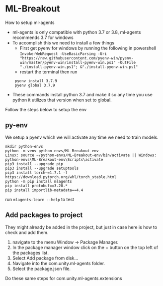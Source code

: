 # ML-Breakout

How to setup ml-agents

- ml-agents is only compatible with python 3.7 or 3.8, ml-agents recommends 3.7 for windows
- To accomplish this we need to install a few things
  - First get pyenv for windows by running the following in powershell
   ```Invoke-WebRequest -UseBasicParsing -Uri "https://raw.githubusercontent.com/pyenv-win/pyenv-win/master/pyenv-win/install-pyenv-win.ps1" -OutFile "./install-pyenv-win.ps1"; &"./install-pyenv-win.ps1"```
   - restart the terminal then run
   ```
    pyenv install 3.7.9
    pyenv global 3.7.9 
   ```
- These commands install python 3.7 and make it so any time you use python it utilizes that version when set to global. 
  
Follow the steps below to setup the env
  
  
## py-env
We setup a pyenv which we will activate any time we need to train models.
```
mkdir python-envs
python -m venv python-envs/ML-Breakout-env
Linux: source ~/python-envs/ML-Breakout-env/bin/activate || Windows: python-envs\ML-Breakout-env\Scripts\activate
pip3 install --upgrade pip
pip3 install --upgrade setuptools
pip3 install torch~=1.7.1 -f https://download.pytorch.org/whl/torch_stable.html
python -m pip install mlagents
pip install protobuf==3.20.*
pip install importlib-metadata==4.4
```
run ```mlagents-learn --help``` to test

## Add packages to project

They might already be added in the project, but just in case here is how to check and add them.


1. navigate to the menu Window -> Package Manager.
2. In the package manager window click on the + button on the top left of the packages list.
3. Select Add package from disk...
4. Navigate into the com.unity.ml-agents folder.
5. Select the package.json file.

Do these same steps for com.unity.ml-agents.extensions